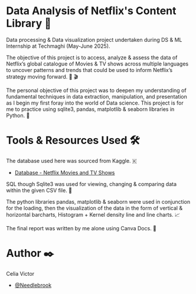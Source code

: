 # Data Analysis of Netflix's Content Library 🍿
Data processing &amp; Data visualization project undertaken during DS &amp; ML Internship at Techmaghi (May-June 2025).

The objective of this project is to access, analyze & assess the data of Netflix’s global catalogue of Movies & TV shows across multiple languages to uncover patterns and trends that could be used to inform Netflix’s strategy moving forward. 🎥 🎬

The personal objective of this project was to deepen my understanding of fundamental techniques in data extraction, manipulation, and presentation as I begin my first foray into the world of Data science. This project is for me to practice using sqlite3, pandas, matplotlib & seaborn libraries in Python. 🐍

# Tools &amp; Resources Used 🛠️
The database used here was sourced from Kaggle. 🇰
- [Database - Netflix Movies and TV Shows](https://www.kaggle.com/datasets/shivamb/netflix-shows)

SQL though Sqlite3 was used for viewing, changing & comparing data within the given CSV file. 📁

The python libraries pandas, matplotlib & seaborn were used in conjunction for the loading, then the visualization of the data in the form of vertical & horizontal barcharts, Histogram + Kernel density line and line charts. 📈

The final report was written by me alone using Canva Docs. 📄

# Author ✒️

Celia Victor 
- [@Needlebrook](https://github.com/Needlebrook)
